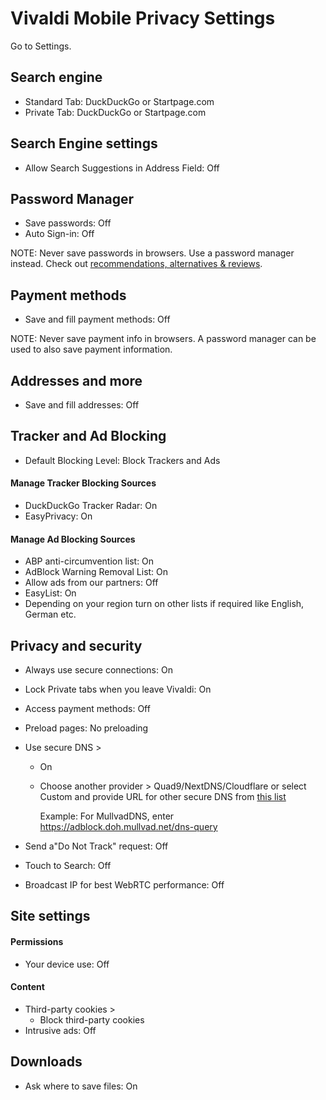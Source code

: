 # Vivaldi Mobile Privacy Settings

Go to Settings.



## Search engine
- Standard Tab: DuckDuckGo or Startpage.com
- Private Tab: DuckDuckGo or Startpage.com



## Search Engine settings
- Allow Search Suggestions in Address Field: Off



## Password Manager
- Save passwords: Off
- Auto Sign-in: Off

NOTE: Never save passwords in browsers. Use a password manager instead. Check out [recommendations, alternatives & reviews](https://github.com/StellarSand/privacy-settings#recommendations-alternatives--reviews).



## Payment methods
- Save and fill payment methods: Off

NOTE: Never save payment info in browsers. A password manager can be used to also save payment information.



## Addresses and more
- Save and fill addresses: Off



## Tracker and Ad Blocking
- Default Blocking Level: Block Trackers and Ads

#### Manage Tracker Blocking Sources
- DuckDuckGo Tracker Radar: On
- EasyPrivacy: On

#### Manage Ad Blocking Sources
- ABP anti-circumvention list: On
- AdBlock Warning Removal List: On
- Allow ads from our partners: Off
- EasyList: On
- Depending on your region turn on other lists if required like English, German etc.



## Privacy and security
- Always use secure connections: On
- Lock Private tabs when you leave Vivaldi: On
- Access payment methods: Off
- Preload pages: No preloading
- Use secure DNS >
  - On
  - Choose another provider > Quad9/NextDNS/Cloudflare or select Custom and provide URL for other secure DNS from [this list](https://www.privacyguides.org/en/dns/)
  
    Example: For MullvadDNS, enter https://adblock.doh.mullvad.net/dns-query

- Send a"Do Not Track" request: Off
- Touch to Search: Off
- Broadcast IP for best WebRTC performance: Off



## Site settings

#### Permissions
- Your device use: Off

#### Content
- Third-party cookies >
  - Block third-party cookies
- Intrusive ads: Off



## Downloads
- Ask where to save files: On
